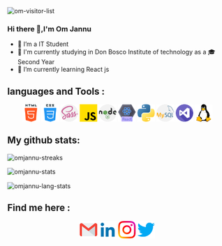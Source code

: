 <img src="https://visitor-badge.glitch.me/badge?page_id=om-jannu.om-jannu" alt="om-visitor-list"/>

### Hi there 👋,I'm Om Jannu
- 🔭 I’m a IT Student 
- 🏫 I'm currently studying in Don Bosco Institute of technology as a 🎓Second Year
- 🌱 I’m currently learning React js

## languages and Tools :
<p align="center">
  <img align="center" src="resources/html-5.png" alt="html" padding="0.5rem" height="40" width="40"/>
  <img align="center" src="resources/css.png" alt="html" padding="0.5rem" height="40" width="40"/>
  <img align="center" src="resources/sass.png" alt="html" padding="0.5rem" height="40" width="40"/>
  <img align="center" src="resources/js.png" alt="html" padding="0.5rem" height="40" width="40"/>
  <img align="center" src="resources/nodejs.png" alt="html" padding="0.5rem" height="40" width="40"/>
  <img align="center" src="resources/react.png" alt="html" padding="0.5rem" height="40" width="40"/>
  <img align="center" src="resources/python.png" alt="html" padding="0.5rem" height="40" width="40"/>
  <img align="center" src="resources/mysql.png" alt="html" padding="0.5rem" height="40" width="40"/>
  <img align="center" src="resources/visual-studio.png" alt="html" padding="0.5rem" height="40" width="40"/>
  <img align="center" src="resources/linux.png" alt="html" padding="0.5rem" height="40" width="40"/>
</p>
  

## My github stats:
<!-- ![om's readme-streaks](https://github-readme-streak-stats.herokuapp.com/?user=om-jannu) -->
<!-- ![om's GitHub stats](https://github-readme-stats.vercel.app/api?username=om-jannu&theme=tokyonight&show_icons=true) -->
<!-- ![om's used Langs](https://github-readme-stats.vercel.app/api/top-langs/?username=om-jannu&theme=tokyonight) -->

<p align = "center">
<p><img align="center" src="https://github-readme-streak-stats.herokuapp.com/?user=om-jannu" alt="omjannu-streaks" /></p>
<p><img align="center" src= "https://github-readme-stats.vercel.app/api?username=om-jannu&theme=tokyonight&show_icons=true" alt="omjannu-stats" /></p>
<p><img width="40%" align="center" src="https://github-readme-stats.vercel.app/api/top-langs/?username=om-jannu&theme=tokyonight" alt="omjannu-lang-stats" /></p>
</p> 


## Find me here : 
<p align="center">
<a margin="1rem" target="blank" href="https://docs.google.com/forms/d/e/1FAIpQLSdMAJjhgMi3qW1TyZsGkBraJWrzD3laR3OBTGbZ4T7JOxySHQ/viewform?usp=sf_link"><img align="center" src="resources/gmail.png" alt="facebook-om" padding="0.5rem" height="40" width="40" /></a>
<a margin="1rem" target="blank" href="https://www.linkedin.com/in/om-jannu-60a004218/" ><img align="center" src="resources/linkedin.png" alt="linkedin-om" padding="0.5rem" height="40" width="40" /></a>
<a margin="1rem" target="blank" href="https://www.instagram.com/om_j27/" ><img align="center" src="resources/instagram.png" alt="instagram-om" padding="0.5rem" height="40" width="40" /></a>
<a margin="1rem" target="blank" href=https://twitter.com/OmJannu" ><img align="center" src="resources/twitter.png" alt="twitter-om" padding="0.5rem" height="40" width="40" /></a>
</p>

<!-- ![om's github-visitor](https://visitor-badge.glitch.me/badge?page_id=om-jannu.om-jannu) -->

